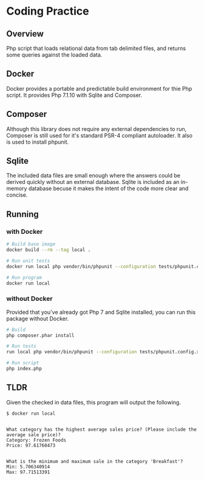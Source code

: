 # Coding Practice

## Overview

Php script that loads relational data from tab delimited files, and returns some queries against the loaded data.

## Docker

Docker provides a portable and predictable build environment for thie Php script.  It provides Php 7.1.10 with Sqlite and Composer.

## Composer

Although this library does not require any external dependencies to run, Composer is still used for it's standard PSR-4 compliant autoloader.  It also is used to install phpunit.

## Sqlite

The included data files are small enough where the answers could be derived quickly without an external database.  Sqlite is included as an in-memory database becuse it makes the intent of the code more clear and concise. 

## Running 

### with Docker

```sh
# Build base image
docker build --rm --tag local .

# Run unit tests
docker run local php vendor/bin/phpunit --configuration tests/phpunit.config.xml

# Run program
docker run local
```

### without Docker

Provided that you've already got Php 7 and Sqlite installed, you can run this package without Docker.

```sh
# Build
php composer.phar install

# Run tests
run local php vendor/bin/phpunit --configuration tests/phpunit.config.xml

# Run script
php index.php
```

## TLDR

Given the checked in data files, this program will output the following.

```
$ docker run local


What category has the highest average sales price? (Please include the average sale price)?
Category: Frozen Foods
Price: 97.61760473


What is the minimum and maximum sale in the category 'Breakfast'?
Min: 5.706340914
Max: 97.71513391
```